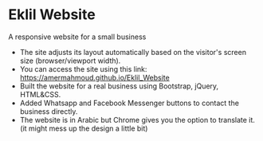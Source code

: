 # Eklil Website
A responsive website for a small business

- The site adjusts its layout automatically based on the visitor's screen size (browser/viewport width).
- You can access the site using this link: https://amermahmoud.github.io/Eklil_Website
- Built the website for a real business using Bootstrap, jQuery, HTML&CSS.
- Added Whatsapp and Facebook Messenger buttons to contact the business directly.
- The website is in Arabic but Chrome gives you the option to translate it. (it might mess up the design a little bit)
